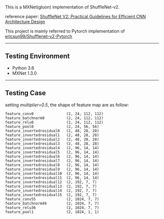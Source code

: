 This is a MXNet(gluon) implementation of ShuffleNet-v2.

reference paper: [ShuffleNet V2: Practical Guidelines for Efficient CNN Architecture Design](https://arxiv.org/abs/1807.11164)

This project is mainly referred to Pytorch implementation of [ericsun99/Shufflenet-v2-Pytorch](https://github.com/ericsun99/Shufflenet-v2-Pytorch/blob/master/ShuffleNetV2.py)

---
## Testing Environment
- Python 3.6
- MXNet 1.3.0

---
## Testing Case 
setting *multiplier=0.5*, the shape of feature map are as follow:
```
feature_conv0            	(2, 24, 112, 112)
feature_batchnorm0       	(2, 24, 112, 112)
feature_relu0            	(2, 24, 112, 112)
feature_pool0            	(2, 24, 56, 56)
feature_invertedresidual0	(2, 48, 28, 28)
feature_invertedresidual1	(2, 48, 28, 28)
feature_invertedresidual2	(2, 48, 28, 28)
feature_invertedresidual3	(2, 48, 28, 28)
feature_invertedresidual4	(2, 96, 14, 14)
feature_invertedresidual5	(2, 96, 14, 14)
feature_invertedresidual6	(2, 96, 14, 14)
feature_invertedresidual7	(2, 96, 14, 14)
feature_invertedresidual8	(2, 96, 14, 14)
feature_invertedresidual9	(2, 96, 14, 14)
feature_invertedresidual10	(2, 96, 14, 14)
feature_invertedresidual11	(2, 96, 14, 14)
feature_invertedresidual12	(2, 192, 7, 7)
feature_invertedresidual13	(2, 192, 7, 7)
feature_invertedresidual14	(2, 192, 7, 7)
feature_invertedresidual15	(2, 192, 7, 7)
feature_conv55           	(2, 1024, 7, 7)
feature_batchnorm49      	(2, 1024, 7, 7)
feature_relu36           	(2, 1024, 7, 7)
feature_pool1            	(2, 1024, 1, 1)
```

